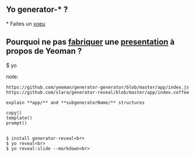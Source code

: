 ## Yo generator-* ?
\* Faites un [voeu](http://yeoman.io/community-generators.html)

## <span class="fragment">Pourquoi ne pas [fabriquer](https://github.com/slara/generator-reveal) une [presentation](https://github.com/hakimel/reveal.js/) à propos de Yeoman ?</span>
<div class="fragment editable" contenteditable>
  $ yo
</div>

note:

    https://github.com/yeoman/generator-generator/blob/master/app/index.js
    https://github.com/slara/generator-reveal/blob/master/app/index.coffee

    explain **app/** and **subgeneratorName/** structures

    copy()
    template()
    prompt()


    $ install generator-reveal<br>
    $ yo reveal<br>
    $ yo reveal:slide --markdown<br>